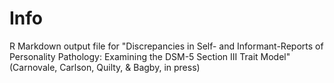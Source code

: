 # Info
R Markdown output file for "Discrepancies in Self- and Informant-Reports of Personality Pathology: Examining the DSM-5 Section III Trait Model" (Carnovale, Carlson, Quilty, &amp; Bagby, in press)

 
